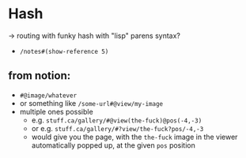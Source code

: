 # Hash

-> routing with funky hash with "lisp" parens syntax?
- `/notes#(show-reference 5)`

## from notion:

- `#@image/whatever`
- or something like `/some-url#@view/my-image`
- multiple ones possible
	- e.g. `stuff.ca/gallery/#@view(the-fuck)@pos(-4,-3)`
	- or e.g. `stuff.ca/gallery/#?view/the-fuck?pos/-4,-3`
	- would give you the page, with the `the-fuck` image in the viewer automatically popped up, at the given `pos` position